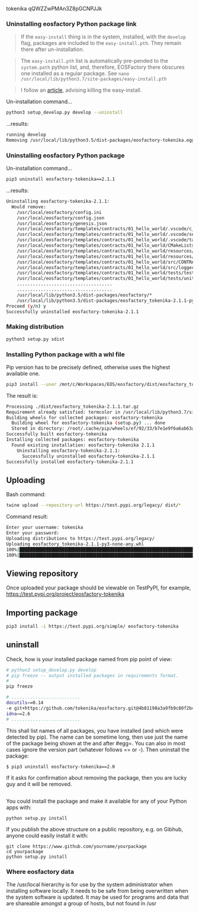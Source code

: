 tokenika
qQWZZwPMAn3Z8pGCNPJJk

### Uninstalling eosfactory Python package link

>If the `easy-install` thing is in the system, installed, with the `develop` flag, packages are included to the `easy-install.pth`. They remain there after un-installation.

>The `easy-install.pth` list is automatically pre-pended to the `system.path` python list, and, therefore, EOSFactory there obscures one installed as a regular package. See `nano /usr/local/lib/python3.7/site-packages/easy-install.pth`

>I follow an [article](http://matthew-brett.github.io/pydagogue/un_easy_install.html), advising killing the easy-install.

Un-installation command...
```bash
python3 setup_develop.py develop --uninstall
```
...results:
```bash
running develop
Removing /usr/local/lib/python3.5/dist-packages/eosfactory-tokenika.egg-link (link to .)
```

### Uninstalling eosfactory Python package

Un-installation command...
```bash
pip3 uninstall eosfactory-tokenika==2.1.1
```
...results:
```bash
Uninstalling eosfactory-tokenika-2.1.1:
  Would remove:
    /usr/local/eosfactory/config.ini
    /usr/local/eosfactory/config.json
    /usr/local/eosfactory/genesis.json
    /usr/local/eosfactory/templates/contracts/01_hello_world/.vscode/c_cpp_properties.json
    /usr/local/eosfactory/templates/contracts/01_hello_world/.vscode/settings.json
    /usr/local/eosfactory/templates/contracts/01_hello_world/.vscode/tasks.json
    /usr/local/eosfactory/templates/contracts/01_hello_world/CMakeLists.txt
    /usr/local/eosfactory/templates/contracts/01_hello_world/resources/CONTRACT_NAME.clauses.md
    /usr/local/eosfactory/templates/contracts/01_hello_world/resources/CONTRACT_NAME.contracts.md
    /usr/local/eosfactory/templates/contracts/01_hello_world/src/CONTRACT_NAME.cpp
    /usr/local/eosfactory/templates/contracts/01_hello_world/src/logger.hpp
    /usr/local/eosfactory/templates/contracts/01_hello_world/tests/test1.py
    /usr/local/eosfactory/templates/contracts/01_hello_world/tests/unittest1.py
    ....................................
    ....................................
    /usr/local/lib/python3.5/dist-packages/eosfactory/*
    /usr/local/lib/python3.5/dist-packages/eosfactory_tokenika-2.1.1-py3.5.egg-info
Proceed (y/n) y
Successfully uninstalled eosfactory-tokenika-2.1.1
```

### Making distribution

```bash
python3 setup.py sdist
```

### Installing Python package with a whl file

Pip version has to be precisely defined, otherwise uses the highest available one.
```bash
pip3 install --user /mnt/c/Workspaces/EOS/eosfactory/dist/eosfactory_tokenika-2.1.1.tar.gz
```
The result is:
```bash
Processing ./dist/eosfactory_tokenika-2.1.1.tar.gz
Requirement already satisfied: termcolor in /usr/local/lib/python3.7/site-packages (from eosfactory-tokenika==2.1.1) (1.1.0)
Building wheels for collected packages: eosfactory-tokenika
  Building wheel for eosfactory-tokenika (setup.py) ... done
  Stored in directory: /root/.cache/pip/wheels/ef/92/33/b7e1e9f6a6ab63affc942f451f8474f7f864ad2c16e632d28d
Successfully built eosfactory-tokenika
Installing collected packages: eosfactory-tokenika
  Found existing installation: eosfactory-tokenika 2.1.1
    Uninstalling eosfactory-tokenika-2.1.1:
      Successfully uninstalled eosfactory-tokenika-2.1.1
Successfully installed eosfactory-tokenika-2.1.1
```
## Uploading

Bash command:
```bash
twine upload --repository-url https://test.pypi.org/legacy/ dist/*
```
Command result:
```bash
Enter your username: tokenika
Enter your password:
Uploading distributions to https://test.pypi.org/legacy/
Uploading eosfactory_tokenika-2.1.1-py3-none-any.whl
100%|███████████████████████████████████████████████████████████████████████████████████████████████████████████████████████████████████████████| 106k/106k [00:02<00:00, 45.1kB/s]Uploading eosfactory_tokenika-2.1.1.tar.gz
100%|█████████████████████████████████████████████████████████████████████████████████████████████████████████████████████████████████████████| 75.4k/75.4k [00:01<00:00, 43.9kB/s]
```

## Viewing repository

Once uploaded your package should be viewable on TestPyPI, for example,
https://test.pypi.org/project/eosfactory-tokenika

## Importing package

```bash
pip3 install -i https://test.pypi.org/simple/ eosfactory-tokenika
```


## uninstall
Check, how is your installed package named from pip point of view:
```bash
# python3 setup_develop.py develop
# pip freeze -- output installed packages in requirements format.
# 
pip freeze
```
```bash
# ..........................
docutils==0.14
-e git+https://github.com/tokenika/eosfactory.git@4b81198a3a9fb9c80f2b46fbfa91ec56dd4b360e#egg=eosfactory_tokenika
idna==2.6
# ..........................
```
This shall list names of all packages, you have installed (and which were detected by pip). The name can be sometime long, then use just the name of the package being shown at the and after #egg=. You can also in most cases ignore the version part (whatever follows == or -).
Then uninstall the package:
```
$ pip3 uninstall eosfactory-tokenika==2.0
```
If it asks for confirmation about removing the package, then you are lucky guy and it will be removed.
## 
You could install the package and make it available for any of your Python apps with:
```
python setup.py install
```
If you publish the above structure on a public repository, e.g. on Gibhub, anyone could easily install it with:
```
git clone https://www.github.com/yourname/yourpackage
cd yourpackage
python setup.py install
```
### Where eosfactory data
The /usr/local hierarchy is for use by the system administrator when installing software locally. It needs to be safe from being overwritten when the system software is updated. It may be used for programs and data that are shareable amongst a group of hosts, but not found in /usr 
